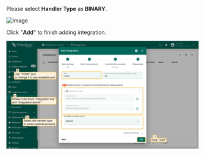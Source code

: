 Please select **Handler Type** as **BINARY**.

![image](/images/user-guide/integrations/udp/handler-configuration-binary.png)

Click "**Add**" to finish adding integration.

![image](/images/user-guide/integrations/udp/udp-integration-setup-4-binary-pe.png)